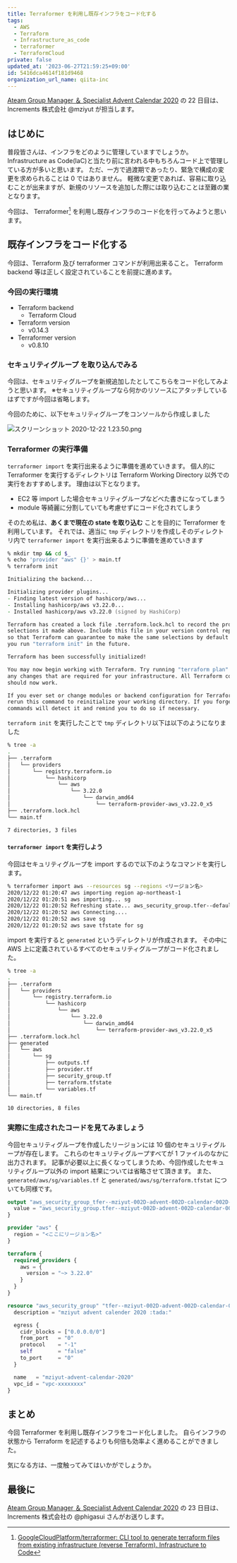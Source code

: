 ```yaml
---
title: Terraformer を利用し既存インフラをコード化する
tags:
  - AWS
  - Terraform
  - Infrastructure_as_code
  - terraformer
  - TerraformCloud
private: false
updated_at: '2023-06-27T21:59:25+09:00'
id: 5416dca4614f181d9468
organization_url_name: qiita-inc
---
```


[Ateam Group Manager ＆ Specialist Advent Calendar 2020](https://qiita.com/advent-calendar/2020/ateam) の 22 日目は、Increments 株式会社 @mziyut が担当します。

## はじめに

普段皆さんは、インフラをどのように管理していますでしょうか。
Infrastructure as Code(IaC)と当たり前に言われる中もちろんコード上で管理している方が多いと思います。
ただ、一方で過渡期であったり、緊急で構成の変更を求められることは 0 ではありません。
軽微な変更であれば、容易に取り込むことが出来ますが、新規のリソースを追加した際には取り込むことは至難の業となります。

今回は、 Terraformer[^1] を利用し既存インフラのコード化を行ってみようと思います。

[^1]: [GoogleCloudPlatform/terraformer: CLI tool to generate terraform files from existing infrastructure (reverse Terraform). Infrastructure to Code](https://github.com/GoogleCloudPlatform/terraformer)

## 既存インフラをコード化する

今回は、Terraform 及び terraformer コマンドが利用出来ること。
Terraform backend 等は正しく設定されていることを前提に進めます。

### 今回の実行環境

- Terraform backend
  - Terraform Cloud
- Terraform version
  - v0.14.3
- Terraformer version
  - v0.8.10

### セキュリティグループ を取り込んでみる

今回は、セキュリティグループを新規追加したとしてこちらをコード化してみようと思います。
※セキュリティグループなら何かのリソースにアタッチしているはずですが今回は省略します。

今回のために、以下セキュリティグループをコンソールから作成しました

![スクリーンショット 2020-12-22 1.23.50.png](https://qiita-image-store.s3.ap-northeast-1.amazonaws.com/0/55950/b11978c3-abcc-f198-63b7-4dced54e0952.png)

### Terraformer の実行準備

`terraformer import` を実行出来るように準備を進めていきます。
個人的に Terraformer を実行するディレクトリは Terraform Working Directory 以外での実行をおすすめします。
理由は以下となります。

- EC2 等 import した場合セキュリティグループなどべた書きになってしまう
- module 等綺麗に分割していても考慮せずにコード化されてしまう

そのため私は、**あくまで現在の state を取り込む** ことを目的に Terraformer を利用しています。
それでは、適当に `tmp` ディレクトリを作成しそのディレクトリ内で `terraformer import` を実行出来るように準備を進めていきます

```zsh
% mkdir tmp && cd $_
% echo 'provider "aws" {}' > main.tf
% terraform init

Initializing the backend...

Initializing provider plugins...
- Finding latest version of hashicorp/aws...
- Installing hashicorp/aws v3.22.0...
- Installed hashicorp/aws v3.22.0 (signed by HashiCorp)

Terraform has created a lock file .terraform.lock.hcl to record the provider
selections it made above. Include this file in your version control repository
so that Terraform can guarantee to make the same selections by default when
you run "terraform init" in the future.

Terraform has been successfully initialized!

You may now begin working with Terraform. Try running "terraform plan" to see
any changes that are required for your infrastructure. All Terraform commands
should now work.

If you ever set or change modules or backend configuration for Terraform,
rerun this command to reinitialize your working directory. If you forget, other
commands will detect it and remind you to do so if necessary.
```

`terraform init` を実行したことで `tmp` ディレクトリ以下は以下のようになりました

```zsh
% tree -a
.
├── .terraform
│   └── providers
│       └── registry.terraform.io
│           └── hashicorp
│               └── aws
│                   └── 3.22.0
│                       └── darwin_amd64
│                           └── terraform-provider-aws_v3.22.0_x5
├── .terraform.lock.hcl
└── main.tf

7 directories, 3 files
```

#### `terraformer import` を実行しよう

今回はセキュリティグループを import するので以下のようなコマンドを実行します。

```zsh
% terraformer import aws --resources sg --regions <リージョン名>
2020/12/22 01:20:47 aws importing region ap-northeast-1
2020/12/22 01:20:51 aws importing... sg
2020/12/22 01:20:52 Refreshing state... aws_security_group.tfer--default_sg-xxxx-xxxxxxxx
2020/12/22 01:20:52 aws Connecting....
2020/12/22 01:20:52 aws save sg
2020/12/22 01:20:52 aws save tfstate for sg
```

import を実行すると `generated` というディレクトリが作成されます。
その中に AWS 上に定義されているすべてのセキュリティグループがコード化されました。

```zsh
% tree -a
.
├── .terraform
│   └── providers
│       └── registry.terraform.io
│           └── hashicorp
│               └── aws
│                   └── 3.22.0
│                       └── darwin_amd64
│                           └── terraform-provider-aws_v3.22.0_x5
├── .terraform.lock.hcl
├── generated
│   └── aws
│       └── sg
│           ├── outputs.tf
│           ├── provider.tf
│           ├── security_group.tf
│           ├── terraform.tfstate
│           └── variables.tf
└── main.tf

10 directories, 8 files
```

### 実際に生成されたコードを見てみましょう

今回セキュリティグループを作成したリージョンには 10 個のセキュリティグループが存在します。
これらのセキュリティグループすべてが 1 ファイルのなかに出力されます。
記事が必要以上に長くなってしまうため、今回作成したセキュリティグループ以外の import 結果については省略させて頂きます。
また、`generated/aws/sg/variables.tf` と `generated/aws/sg/terraform.tfstat` についても同様です。

```tf:generated/aws/sg/outputs.tf
output "aws_security_group_tfer--mziyut-002D-advent-002D-calendar-002D-2020_sg-xxxx-xxxxxxxxxxxxxxxxx_id" {
  value = "aws_security_group.tfer--mziyut-002D-advent-002D-calendar-002D-2020_sg-xxxx-xxxxxxxxxxxxxxxxx.id"
}
```

```tf:generated/aws/sg/provider.tf
provider "aws" {
  region = "<ここにリージョン名>"
}

terraform {
  required_providers {
    aws = {
      version = "~> 3.22.0"
    }
  }
}
```

```tf:generated/aws/sg/security_group.tf
resource "aws_security_group" "tfer--mziyut-002D-advent-002D-calendar-002D-2020_sg-xxxx-xxxxxxxxxxxxxxxxx" {
  description = "mziyut advent calender 2020 :tada:"

  egress {
    cidr_blocks = ["0.0.0.0/0"]
    from_port   = "0"
    protocol    = "-1"
    self        = "false"
    to_port     = "0"
  }

  name   = "mziyut-advent-calendar-2020"
  vpc_id = "vpc-xxxxxxxx"
}
```

## まとめ

今回 Terraformer を利用し既存インフラをコード化しました。
自らインフラの状態から Terraform を記述するよりも何倍も効率よく進めることができました。

気になる方は、一度触ってみてはいかがでしょうか。

## 最後に

[Ateam Group Manager ＆ Specialist Advent Calendar 2020](https://qiita.com/advent-calendar/2020/ateam) の 23 日目は、Increments 株式会社の @phigasui さんがお送りします。

